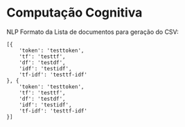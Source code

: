 # Computação Cognitiva
NLP Formato da Lista de documentos para geração do CSV:

````
[{
    'token': 'testtoken',
    'tf': 'testtf',
    'df': 'testdf',
    'idf': 'testidf',
    'tf-idf': 'testtf-idf'
}, {
    'token': 'testtoken',
    'tf': 'testtf',
    'df': 'testdf',
    'idf': 'testidf',
    'tf-idf': 'testtf-idf'
}]